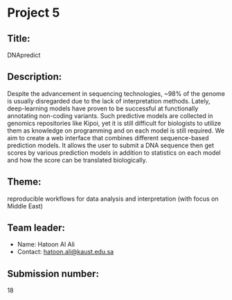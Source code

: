 # Project 5

## Title:

DNApredict

## Description:

Despite the advancement in sequencing technologies, ~98% of the genome
is usually disregarded due to the lack of interpretation
methods. Lately, deep-learning models have proven to be successful at
functionally annotating non-coding variants. Such predictive models
are collected in genomics repositories like Kipoi, yet it is still
difficult for biologists to utilize them as knowledge on programming
and on each model is still required. We aim to create a web interface
that combines different sequence-based prediction models. It allows
the user to submit a DNA sequence then get scores by various
prediction models in addition to statistics on each model and how the
score can be translated biologically.

## Theme:

reproducible workflows for data analysis and interpretation (with
focus on Middle East)

## Team leader:

 * Name: Hatoon Al Ali
 * Contact: hatoon.ali@kaust.edu.sa
 
## Submission number:

18

